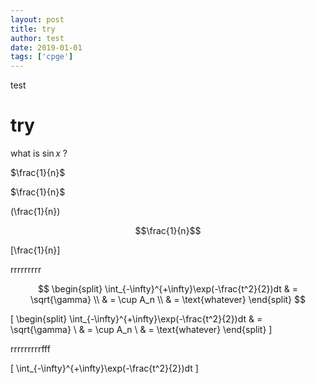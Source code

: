 ```yaml
---
layout: post
title: try
author: test
date: 2019-01-01
tags: ['cpge']
---
```


test



# try



what is $\sin x$ ?

$\frac{1}{n}$




$\frac{1}{n}$

\(\frac{1}{n}\)

$$\frac{1}{n}$$

\[\frac{1}{n}\]

rrrrrrrrr

$$
\begin{split}
\int_{-\infty}^{+\infty}\exp(-\frac{t^2}{2})dt & = \sqrt{\gamma} \\
& = \cup A_n \\
& = \text{whatever}
\end{split}
$$

\[
\begin{split}
\int_{-\infty}^{+\infty}\exp(-\frac{t^2}{2})dt & = \sqrt{\gamma} \\
& = \cup A_n \\
& = \text{whatever}
\end{split}
\]



rrrrrrrrrfff

\[
\int_{-\infty}^{+\infty}\exp(-\frac{t^2}{2})dt
\]

